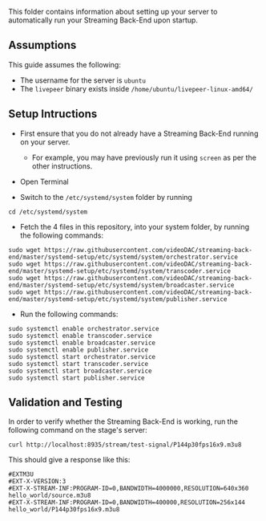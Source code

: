 This folder contains information about setting up your server to automatically run your Streaming Back-End upon startup.

## Assumptions

This guide assumes the following:

- The username for the server is `ubuntu`
- The `livepeer` binary exists inside `/home/ubuntu/livepeer-linux-amd64/`

## Setup Intructions

- First ensure that you do not already have a Streaming Back-End running on your server.
  - For example, you may have previously run it using `screen` as per the other instructions.

- Open Terminal

- Switch to the `/etc/systemd/system` folder by running
```
cd /etc/systemd/system
```

- Fetch the 4 files in this repository, into your system folder, by running the following commands:
```
sudo wget https://raw.githubusercontent.com/videoDAC/streaming-back-end/master/systemd-setup/etc/systemd/system/orchestrator.service
sudo wget https://raw.githubusercontent.com/videoDAC/streaming-back-end/master/systemd-setup/etc/systemd/system/transcoder.service
sudo wget https://raw.githubusercontent.com/videoDAC/streaming-back-end/master/systemd-setup/etc/systemd/system/broadcaster.service
sudo wget https://raw.githubusercontent.com/videoDAC/streaming-back-end/master/systemd-setup/etc/systemd/system/publisher.service
```

- Run the following commands:
```
sudo systemctl enable orchestrator.service
sudo systemctl enable transcoder.service
sudo systemctl enable broadcaster.service
sudo systemctl enable publisher.service
sudo systemctl start orchestrator.service
sudo systemctl start transcoder.service
sudo systemctl start broadcaster.service
sudo systemctl start publisher.service
```

## Validation and Testing

In order to verify whether the Streaming Back-End is working, run the following command on the stage's server:
```
curl http://localhost:8935/stream/test-signal/P144p30fps16x9.m3u8
```
This should give a response like this:
```
#EXTM3U
#EXT-X-VERSION:3
#EXT-X-STREAM-INF:PROGRAM-ID=0,BANDWIDTH=4000000,RESOLUTION=640x360
hello_world/source.m3u8
#EXT-X-STREAM-INF:PROGRAM-ID=0,BANDWIDTH=400000,RESOLUTION=256x144
hello_world/P144p30fps16x9.m3u8
```
